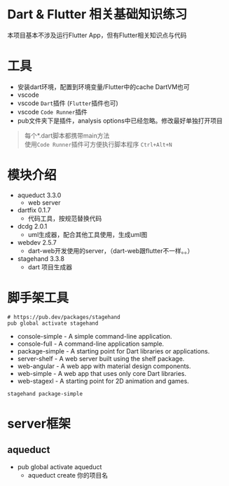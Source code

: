 # Dart & Flutter 相关基础知识练习
本项目基本不涉及运行Flutter App，但有Flutter相关知识点与代码

# 工具
* 安装dart环境，配置到环境变量/Flutter中的cache DartVM也可
* vscode
* vscode `Dart`插件 (`Flutter`插件也可)
* vscode `Code Runner`插件
* pub文件夹下是插件，analysis options中已经忽略。修改最好单独打开项目

> 每个*.dart脚本都携带main方法  
> 使用`Code Runner`插件可方便执行脚本程序 `Ctrl+Alt+N`



# 模块介绍
* aqueduct 3.3.0
    * web server
* dartfix 0.1.7
    * 代码工具，按规范替换代码
* dcdg 2.0.1
    * uml生成器，配合其他工具使用，生成uml图
* webdev 2.5.7
    * dart-web开发使用的server，（dart-web跟flutter不一样。。）
* stagehand 3.3.8
    * dart 项目生成器

# 脚手架工具
```shell script
# https://pub.dev/packages/stagehand
pub global activate stagehand
```
* console-simple - A simple command-line application.
* console-full - A command-line application sample.
* package-simple - A starting point for Dart libraries or applications.
* server-shelf - A web server built using the shelf package.
* web-angular - A web app with material design components.
* web-simple - A web app that uses only core Dart libraries.
* web-stagexl - A starting point for 2D animation and games.
```shell script
stagehand package-simple
```

# server框架
## aqueduct
* pub global activate aqueduct
    * aqueduct create 你的项目名